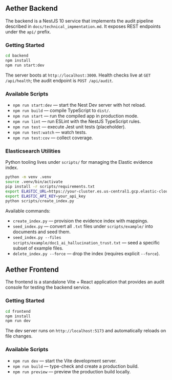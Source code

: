 ## Aether Backend

The backend is a NestJS 10 service that implements the audit pipeline described in `docs/technical_impmentation.md`. It exposes REST endpoints under the `api/` prefix.

### Getting Started

```bash
cd backend
npm install
npm run start:dev
```

The server boots at `http://localhost:3000`. Health checks live at `GET /api/health`; the audit endpoint is `POST /api/audit`.

### Available Scripts

- `npm run start:dev` — start the Nest Dev server with hot reload.
- `npm run build` — compile TypeScript to `dist/`.
- `npm run start` — run the compiled app in production mode.
- `npm run lint` — run ESLint with the NestJS TypeScript rules.
- `npm run test` — execute Jest unit tests (placeholder).
- `npm run test:watch` — watch tests.
- `npm run test:cov` — collect coverage.

### Elasticsearch Utilities

Python tooling lives under `scripts/` for managing the Elastic evidence index.

```bash
python -m venv .venv
source .venv/bin/activate
pip install -r scripts/requirements.txt
export ELASTIC_URL=https://your-cluster.es.us-central1.gcp.elastic-cloud.com
export ELASTIC_API_KEY=your_api_key
python scripts/create_index.py
```

Available commands:
- `create_index.py` — provision the evidence index with mappings.
- `seed_index.py` — convert all `.txt` files under `scripts/example/` into documents and seed them.
- `seed_index.py --files scripts/example/doc1_ai_hallucination_trust.txt` — seed a specific subset of example files.
- `delete_index.py --force` — drop the index (requires explicit `--force`).

## Aether Frontend

The frontend is a standalone Vite + React application that provides an audit console for testing the backend service.

### Getting Started

```bash
cd frontend
npm install
npm run dev
```

The dev server runs on `http://localhost:5173` and automatically reloads on file changes.

### Available Scripts

- `npm run dev` — start the Vite development server.
- `npm run build` — type-check and create a production build.
- `npm run preview` — preview the production build locally.
